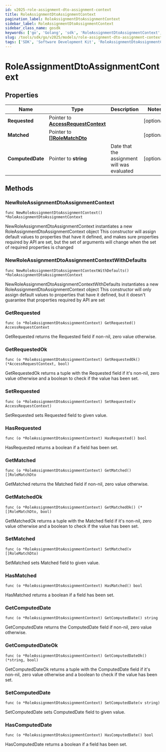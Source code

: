 ```yaml
---
id: v2025-role-assignment-dto-assignment-context
title: RoleAssignmentDtoAssignmentContext
pagination_label: RoleAssignmentDtoAssignmentContext
sidebar_label: RoleAssignmentDtoAssignmentContext
sidebar_class_name: gosdk
keywords: ['go', 'Golang', 'sdk', 'RoleAssignmentDtoAssignmentContext', 'V2025RoleAssignmentDtoAssignmentContext'] 
slug: /tools/sdk/go/v2025/models/role-assignment-dto-assignment-context
tags: ['SDK', 'Software Development Kit', 'RoleAssignmentDtoAssignmentContext', 'V2025RoleAssignmentDtoAssignmentContext']
---
```


# RoleAssignmentDtoAssignmentContext

## Properties

Name | Type | Description | Notes
------------ | ------------- | ------------- | -------------
**Requested** | Pointer to [**AccessRequestContext**](access-request-context) |  | [optional] 
**Matched** | Pointer to [**[]RoleMatchDto**](role-match-dto) |  | [optional] 
**ComputedDate** | Pointer to **string** | Date that the assignment will was evaluated | [optional] 

## Methods

### NewRoleAssignmentDtoAssignmentContext

`func NewRoleAssignmentDtoAssignmentContext() *RoleAssignmentDtoAssignmentContext`

NewRoleAssignmentDtoAssignmentContext instantiates a new RoleAssignmentDtoAssignmentContext object
This constructor will assign default values to properties that have it defined,
and makes sure properties required by API are set, but the set of arguments
will change when the set of required properties is changed

### NewRoleAssignmentDtoAssignmentContextWithDefaults

`func NewRoleAssignmentDtoAssignmentContextWithDefaults() *RoleAssignmentDtoAssignmentContext`

NewRoleAssignmentDtoAssignmentContextWithDefaults instantiates a new RoleAssignmentDtoAssignmentContext object
This constructor will only assign default values to properties that have it defined,
but it doesn't guarantee that properties required by API are set

### GetRequested

`func (o *RoleAssignmentDtoAssignmentContext) GetRequested() AccessRequestContext`

GetRequested returns the Requested field if non-nil, zero value otherwise.

### GetRequestedOk

`func (o *RoleAssignmentDtoAssignmentContext) GetRequestedOk() (*AccessRequestContext, bool)`

GetRequestedOk returns a tuple with the Requested field if it's non-nil, zero value otherwise
and a boolean to check if the value has been set.

### SetRequested

`func (o *RoleAssignmentDtoAssignmentContext) SetRequested(v AccessRequestContext)`

SetRequested sets Requested field to given value.

### HasRequested

`func (o *RoleAssignmentDtoAssignmentContext) HasRequested() bool`

HasRequested returns a boolean if a field has been set.

### GetMatched

`func (o *RoleAssignmentDtoAssignmentContext) GetMatched() []RoleMatchDto`

GetMatched returns the Matched field if non-nil, zero value otherwise.

### GetMatchedOk

`func (o *RoleAssignmentDtoAssignmentContext) GetMatchedOk() (*[]RoleMatchDto, bool)`

GetMatchedOk returns a tuple with the Matched field if it's non-nil, zero value otherwise
and a boolean to check if the value has been set.

### SetMatched

`func (o *RoleAssignmentDtoAssignmentContext) SetMatched(v []RoleMatchDto)`

SetMatched sets Matched field to given value.

### HasMatched

`func (o *RoleAssignmentDtoAssignmentContext) HasMatched() bool`

HasMatched returns a boolean if a field has been set.

### GetComputedDate

`func (o *RoleAssignmentDtoAssignmentContext) GetComputedDate() string`

GetComputedDate returns the ComputedDate field if non-nil, zero value otherwise.

### GetComputedDateOk

`func (o *RoleAssignmentDtoAssignmentContext) GetComputedDateOk() (*string, bool)`

GetComputedDateOk returns a tuple with the ComputedDate field if it's non-nil, zero value otherwise
and a boolean to check if the value has been set.

### SetComputedDate

`func (o *RoleAssignmentDtoAssignmentContext) SetComputedDate(v string)`

SetComputedDate sets ComputedDate field to given value.

### HasComputedDate

`func (o *RoleAssignmentDtoAssignmentContext) HasComputedDate() bool`

HasComputedDate returns a boolean if a field has been set.


